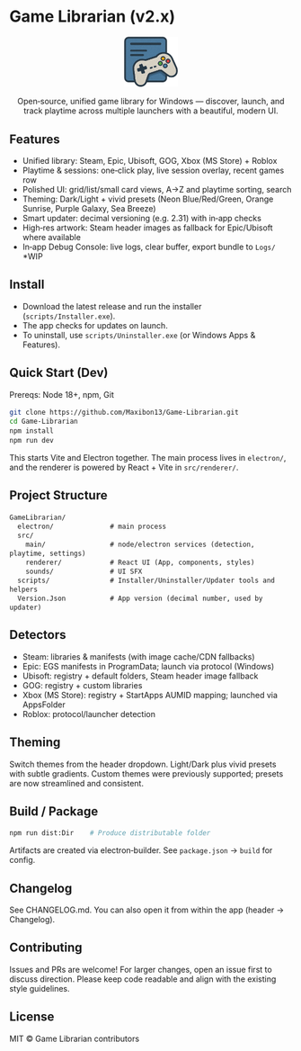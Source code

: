 Game Librarian (v2.x)
==============

<div align="center">

<img src="src/Icon.png" alt="Game Librarian" width="96" />

Open‑source, unified game library for Windows — discover, launch, and track playtime across multiple launchers with a beautiful, modern UI.

</div>

Features
--------

- Unified library: Steam, Epic, Ubisoft, GOG, Xbox (MS Store) + Roblox
- Playtime & sessions: one‑click play, live session overlay, recent games row
- Polished UI: grid/list/small card views, A→Z and playtime sorting, search
- Theming: Dark/Light + vivid presets (Neon Blue/Red/Green, Orange Sunrise, Purple Galaxy, Sea Breeze)
- Smart updater: decimal versioning (e.g. 2.31) with in‑app checks
- High‑res artwork: Steam header images as fallback for Epic/Ubisoft where available
- In‑app Debug Console: live logs, clear buffer, export bundle to `Logs/` *WIP

Install
-------

- Download the latest release and run the installer (`scripts/Installer.exe`).
- The app checks for updates on launch.
- To uninstall, use `scripts/Uninstaller.exe` (or Windows Apps & Features).

Quick Start (Dev)
-----------------

Prereqs: Node 18+, npm, Git

```bash
git clone https://github.com/Maxibon13/Game-Librarian.git
cd Game-Librarian
npm install
npm run dev
```

This starts Vite and Electron together. The main process lives in `electron/`, and the renderer is powered by React + Vite in `src/renderer/`.

Project Structure
-----------------

```
GameLibrarian/
  electron/              # main process
  src/
    main/                # node/electron services (detection, playtime, settings)
    renderer/            # React UI (App, components, styles)
    sounds/              # UI SFX
  scripts/               # Installer/Uninstaller/Updater tools and helpers
  Version.Json           # App version (decimal number, used by updater)
```

Detectors
---------

- Steam: libraries & manifests (with image cache/CDN fallbacks)
- Epic: EGS manifests in ProgramData; launch via protocol (Windows)
- Ubisoft: registry + default folders, Steam header image fallback
- GOG: registry + custom libraries
- Xbox (MS Store): registry + StartApps AUMID mapping; launched via AppsFolder
- Roblox: protocol/launcher detection

Theming
-------

Switch themes from the header dropdown. Light/Dark plus vivid presets with subtle gradients. Custom themes were previously supported; presets are now streamlined and consistent.

Build / Package
-----

```bash
npm run dist:Dir    # Produce distributable folder
```

Artifacts are created via electron‑builder. See `package.json` → `build` for config.

Changelog
---------

See CHANGELOG.md. You can also open it from within the app (header → Changelog).

Contributing
------------

Issues and PRs are welcome! For larger changes, open an issue first to discuss direction. Please keep code readable and align with the existing style guidelines.

License
-------

MIT © Game Librarian contributors


